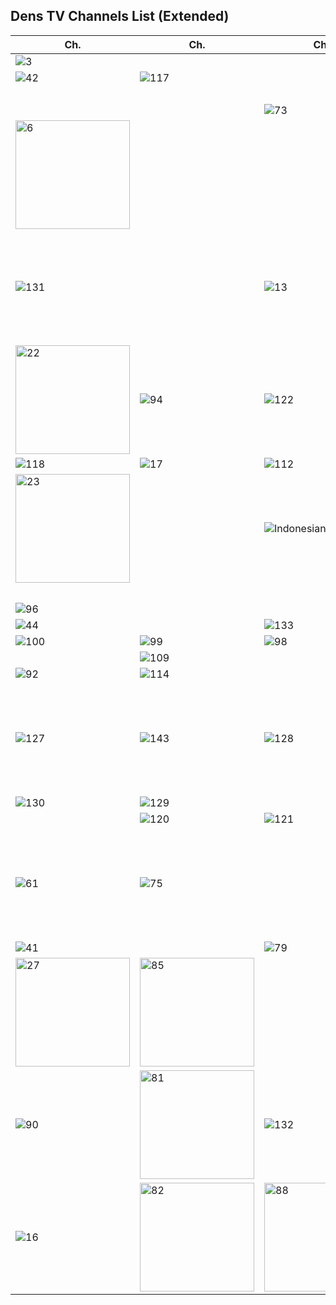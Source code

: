 ## Dens TV Channels List (Extended)
Ch. | Ch. | Ch. | Ch.
-- | -- | -- | -- |
![3](https://github.com/user-attachments/assets/1e22cec5-d55c-4b65-b81b-31bf61b31a24)|||![107](https://github.com/user-attachments/assets/ae9c0a83-5ff7-4454-a8a4-bbd337939c27)
![42](https://github.com/user-attachments/assets/9a4cf684-db28-40ed-b988-d367f26cb66c)|![117](https://github.com/user-attachments/assets/19581afc-1f1e-4273-9d14-fe80cb9dea01)||![102](https://github.com/user-attachments/assets/d9bc9903-b1b0-4c94-a435-15ad0dab0406)
||||![1](https://github.com/user-attachments/assets/600662ee-8145-4731-9642-89bc4bd8dc35)
|||![73](https://github.com/user-attachments/assets/592be2ae-ea34-48d9-86ed-625a53daa312)
<img width="183" height="174" alt="6" src="https://github.com/user-attachments/assets/9043c46a-8bbc-4aab-b23b-7e041bc4f81d" />|||![80](https://github.com/user-attachments/assets/2d1d85da-b895-449d-a573-3edd141bc813)
![131](https://github.com/user-attachments/assets/657fadc1-eb19-4cd9-9eba-8a7201ef5acc)||![13](https://github.com/user-attachments/assets/fcefc8eb-8f39-4c9c-a35b-a45c792fa52c)|<img width="183" height="174" alt="204" src="https://github.com/user-attachments/assets/4f2220b1-c522-47b0-b921-dd25ba3104a1" />
<img width="183" height="174" alt="22" src="https://github.com/user-attachments/assets/18d22e76-10b3-4533-9f3d-571f803a6328" />|![94](https://github.com/user-attachments/assets/8c860c39-63b8-4bbe-bbdd-fc93c2426cb3)|![122](https://github.com/user-attachments/assets/d5a15479-7d0d-45ab-938f-56c3dbf091e2)
![118](https://github.com/user-attachments/assets/9cc21d1e-44bf-47a4-91f7-47aafebec864)|![17](https://github.com/user-attachments/assets/42c5cf63-9dfe-470d-ba50-6243c699ae76)|![112](https://github.com/user-attachments/assets/36dad2fc-be23-4306-b202-9600a587f293)|![21](https://github.com/user-attachments/assets/8f00b9e7-9a42-42fc-871e-67b42f09f784)
<img width="183" height="174" alt="23" src="https://github.com/user-attachments/assets/f298c0c2-b8f7-45cc-8ac1-daab08c9ca28" />||![IndonesianaTV](https://github.com/user-attachments/assets/de491eb9-64e1-42ce-97a5-f64f7845184b)|![138](https://github.com/user-attachments/assets/6d07f784-c1ca-49df-ae61-023719adf1f5)
||||![38](https://github.com/user-attachments/assets/58d1ebd3-bd27-4a66-a035-9c51b5d0dc04)
![96](https://github.com/user-attachments/assets/8ab4b603-50c2-44bb-ba91-dd0a30bc64cc)|||![39](https://github.com/user-attachments/assets/50d45403-b674-4e1f-95d8-e8f8e8b085ab)
![44](https://github.com/user-attachments/assets/f12015ac-8a25-4ff3-83e9-6a1944423fcb)||![133](https://github.com/user-attachments/assets/46ba8735-5cb2-4813-8262-2318c736e395)|![134](https://github.com/user-attachments/assets/b4de5dda-58d5-4e20-83e1-a8a58a76f198)
![100](https://github.com/user-attachments/assets/c032029b-bec3-4714-baf2-e8acf9501536)|![99](https://github.com/user-attachments/assets/08c0b94d-87f5-4f53-becb-0e01bf5e78cf)|![98](https://github.com/user-attachments/assets/09812767-4358-4d7b-b931-ad829d7e3ca5)
||![109](https://github.com/user-attachments/assets/fc3f4fa4-54ba-463c-a177-c8a2cbba46f3)||![95](https://github.com/user-attachments/assets/7fe564fb-1fe7-4882-a692-6ec17cc851c0)
![92](https://github.com/user-attachments/assets/34822f97-54a5-475b-a3c1-601188a57296)|![114](https://github.com/user-attachments/assets/7f180629-99d2-4b54-8443-be91db9d038c)||![37](https://github.com/user-attachments/assets/06feee24-5e4c-4ce2-b940-98d047880cb8)
![127](https://github.com/user-attachments/assets/358c8d82-3899-497d-ab78-f11a071c7f72)|![143](https://github.com/user-attachments/assets/4977a261-99c3-4758-872f-0fb5ad95e7ec)|![128](https://github.com/user-attachments/assets/76fc188a-7974-486d-9b40-92b89d499cee)|<img width="183" height="174" alt="203" src="https://github.com/user-attachments/assets/5498fc9e-9c79-488f-bb8c-882bb02e56f7" />
![130](https://github.com/user-attachments/assets/44ca95ce-ee94-4442-ab37-8a105e01c4ae)|![129](https://github.com/user-attachments/assets/d0ea3c80-f42f-4cf3-adc9-5fb2c9a47bce)||![98](https://github.com/user-attachments/assets/2a08833f-6234-43b6-b1ac-205c153fc54b)
||![120](https://github.com/user-attachments/assets/871a6ee4-2a82-449b-9cf2-7956fa495b60)|![121](https://github.com/user-attachments/assets/b13d2a02-5d58-486c-a68c-b09d5ebb2090)
![61](https://github.com/user-attachments/assets/e84a3ed2-01d9-44ff-ac4c-9bd163ab2bbf)|![75](https://github.com/user-attachments/assets/2f85d81b-bb45-4c6a-9cfe-d1aa7a12e058)||<img width="183" height="174" alt="56" src="https://github.com/user-attachments/assets/2da02c39-3313-470b-b780-7267b46791d4" />
![41](https://github.com/user-attachments/assets/93b63ead-5f17-4e4d-a393-152469341ff2)||![79](https://github.com/user-attachments/assets/e1a26d32-578d-475a-aa26-e2a88f398344)|![104](https://github.com/user-attachments/assets/1d82e0a3-4b4d-4d1f-bf60-62ae9abfb04b)
<img width="183" height="174" alt="27" src="https://github.com/user-attachments/assets/85e32cad-e4e3-4f7c-be56-3d0d8a51b065" />|<img width="183" height="174" alt="85" src="https://github.com/user-attachments/assets/bd4b9725-8b0f-4286-a7bd-778a3bb48e62" />||![69](https://github.com/user-attachments/assets/5e10d6e7-54ec-40a6-989e-24913d3f27f1)
![90](https://github.com/user-attachments/assets/a0008187-a814-47a7-83f7-c5d8d6a465cb)|<img width="183" height="174" alt="81" src="https://github.com/user-attachments/assets/c0374299-1f38-4b4b-aa21-ec20e05103d8" />|![132](https://github.com/user-attachments/assets/99dfc0a1-4b81-4e30-89d8-7c9cd7282162)|![78](https://github.com/user-attachments/assets/0a95e381-c5a8-4737-bbe3-a97fe30380d9)
![16](https://github.com/user-attachments/assets/333e9541-f3e7-475d-8801-b5d25e86e42d)|<img width="183" height="174" alt="82" src="https://github.com/user-attachments/assets/47b5347a-e56a-4a5e-b641-ea0b8bd801e0" />|<img width="183" height="174" alt="88" src="https://github.com/user-attachments/assets/61a8084b-c228-4a92-8668-16d22e28c72d" />






































